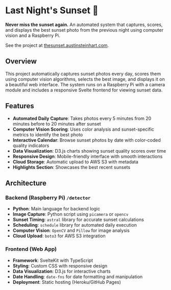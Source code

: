 # Last Night's Sunset 🌅

**Never miss the sunset again.** An automated system that captures, scores, and displays the best sunset photo from the previous night using computer vision and a Raspberry Pi.

See the project at [thesunset.austinsteinhart.com](thesunset.austinsteinhart.com).


## Overview

This project automatically captures sunset photos every day, scores them using computer vision algorithms, selects the best image, and displays it on a beautiful web interface. The system runs on a Raspberry Pi with a camera module and includes a responsive Svelte frontend for viewing sunset data.

## Features

- **Automated Daily Capture**: Takes photos every 5 minutes from 20 minutes before to 20 minutes after sunset
- **Computer Vision Scoring**: Uses color analysis and sunset-specific metrics to identify the best photo
- **Interactive Calendar**: Browse sunset photos by date with color-coded quality indicators
- **Data Visualization**: D3.js charts showing sunset quality scores over time
- **Responsive Design**: Mobile-friendly interface with smooth interactions
- **Cloud Storage**: Automatic upload to AWS S3 with metadata
- **Highlights Section**: Showcases the best recent sunsets

## Architecture

### Backend (Raspberry Pi) `/detector`
- **Python**: Main language for backend logic
- **Image Capture**: Python script using `picamera` or `opencv`
- **Sunset Timing**: `astral` library for accurate sunset calculations
- **Scheduling**: `schedule` library for automated daily execution
- **Computer Vision**: `OpenCV` and `Pillow` for image analysis
- **Cloud Upload**: `boto3` for AWS S3 integration

### Frontend (Web App)
- **Framework**: SvelteKit with TypeScript
- **Styling**: Custom CSS with responsive design
- **Data Visualization**: D3.js for interactive charts
- **Date Handling**: `date-fns` for date formatting and manipulation
- **Deployment**: Static hosting (Heroku/GitHub Pages)